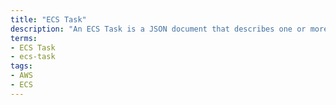```yaml
---
title: "ECS Task"
description: "An ECS Task is a JSON document that describes one or more containers, that form an application. It can be thought of as a blueprint for an application."
terms:
- ECS Task
- ecs-task
tags:
- AWS
- ECS
---
```

